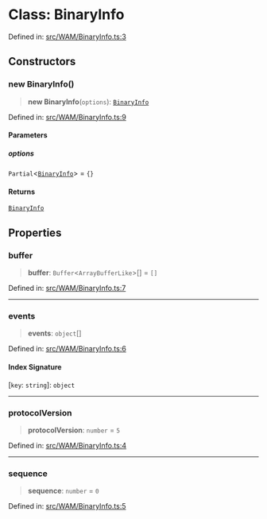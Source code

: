 # Class: BinaryInfo

Defined in: [src/WAM/BinaryInfo.ts:3](https://github.com/Fokusdotid/bail/blob/8a30cf93a8ac726f06d1ad6578695812a8253e53/src/WAM/BinaryInfo.ts#L3)

## Constructors

### new BinaryInfo()

> **new BinaryInfo**(`options`): [`BinaryInfo`](BinaryInfo.md)

Defined in: [src/WAM/BinaryInfo.ts:9](https://github.com/Fokusdotid/bail/blob/8a30cf93a8ac726f06d1ad6578695812a8253e53/src/WAM/BinaryInfo.ts#L9)

#### Parameters

##### options

`Partial`\<[`BinaryInfo`](BinaryInfo.md)\> = `{}`

#### Returns

[`BinaryInfo`](BinaryInfo.md)

## Properties

### buffer

> **buffer**: `Buffer`\<`ArrayBufferLike`\>[] = `[]`

Defined in: [src/WAM/BinaryInfo.ts:7](https://github.com/Fokusdotid/bail/blob/8a30cf93a8ac726f06d1ad6578695812a8253e53/src/WAM/BinaryInfo.ts#L7)

***

### events

> **events**: `object`[]

Defined in: [src/WAM/BinaryInfo.ts:6](https://github.com/Fokusdotid/bail/blob/8a30cf93a8ac726f06d1ad6578695812a8253e53/src/WAM/BinaryInfo.ts#L6)

#### Index Signature

\[`key`: `string`\]: `object`

***

### protocolVersion

> **protocolVersion**: `number` = `5`

Defined in: [src/WAM/BinaryInfo.ts:4](https://github.com/Fokusdotid/bail/blob/8a30cf93a8ac726f06d1ad6578695812a8253e53/src/WAM/BinaryInfo.ts#L4)

***

### sequence

> **sequence**: `number` = `0`

Defined in: [src/WAM/BinaryInfo.ts:5](https://github.com/Fokusdotid/bail/blob/8a30cf93a8ac726f06d1ad6578695812a8253e53/src/WAM/BinaryInfo.ts#L5)
